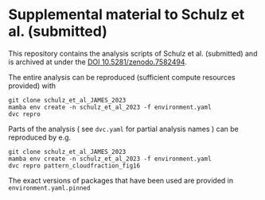 # Supplemental material to Schulz et al. (submitted)

This repository contains the analysis scripts of Schulz et al. (submitted) and is archived at under the [DOI 10.5281/zenodo.7582494](www.doi.org/10.5281/zenodo.7582494).

The entire analysis can be reproduced (sufficient compute resources provided) with

```
git clone schulz_et_al_JAMES_2023
mamba env create -n schulz_et_al_2023 -f environment.yaml
dvc repro
```

Parts of the analysis ( see `dvc.yaml` for partial analysis names ) can be reproduced by e.g.
```
git clone schulz_et_al_JAMES_2023
mamba env create -n schulz_et_al_2023 -f environment.yaml
dvc repro pattern_cloudfraction_fig16
```

The exact versions of packages that have been used are provided in `environment.yaml.pinned`
